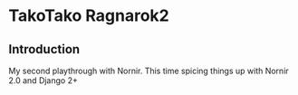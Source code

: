 # TakoTako Ragnarok2

## Introduction
My second playthrough with Nornir. This time spicing things up with Nornir 2.0 and Django 2+


